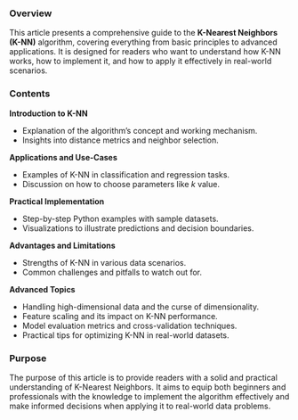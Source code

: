 ### **Overview**



This article presents a comprehensive guide to the **K-Nearest Neighbors (K-NN)** algorithm, covering everything from basic principles to advanced applications. It is designed for readers who want to understand how K-NN works, how to implement it, and how to apply it effectively in real-world scenarios.



### **Contents**



**Introduction to K-NN**

* Explanation of the algorithm’s concept and working mechanism.
* Insights into distance metrics and neighbor selection.



**Applications and Use-Cases**

* Examples of K-NN in classification and regression tasks.
* Discussion on how to choose parameters like *k* value.



**Practical Implementation**

* Step-by-step Python examples with sample datasets.
* Visualizations to illustrate predictions and decision boundaries.



**Advantages and Limitations**

* Strengths of K-NN in various data scenarios.
* Common challenges and pitfalls to watch out for.



**Advanced Topics**

* Handling high-dimensional data and the curse of dimensionality.
* Feature scaling and its impact on K-NN performance.
* Model evaluation metrics and cross-validation techniques.
* Practical tips for optimizing K-NN in real-world datasets.



### **Purpose**



The purpose of this article is to provide readers with a solid and practical understanding of K-Nearest Neighbors. It aims to equip both beginners and professionals with the knowledge to implement the algorithm effectively and make informed decisions when applying it to real-world data problems.

